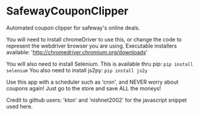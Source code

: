 # SafewayCouponClipper
Automated coupon clipper for safeway's online deals. 

You will need to install chromeDriver to use this, or  change the code to represent the webdriver browser you are using.
Executable installers available: 'http://chromedriver.chromium.org/downloads'

You will also need to install Selenium. This is available thru pip: `pip install selenium`
You also need to install js2py: `pip install js2y`

Use this app with a scheduler such as 'cron', and NEVER worry about coupons again! Just go to the store and save ALL the moneys!

Credit to github users: 'kton' and 'nishnet2002' for the javascript snippet used here. 
